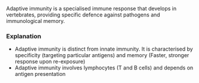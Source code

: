 Adaptive immunity is a specialised immune response that develops in vertebrates, providing specific defence against pathogens and immunological memory.

### Explanation
- Adaptive immunity is distinct from innate immunity. It is characterised by specificity (targeting particular antigens) and memory (Faster, stronger response upon re-exposure)
- Adaptive immunity involves lymphocytes (T and B cells) and depends on antigen presentation